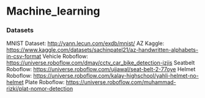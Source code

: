 # Machine_learning
### Datasets
MNIST Dataset: http://yann.lecun.com/exdb/mnist/
AZ Kaggle: https://www.kaggle.com/datasets/sachinpatel21/az-handwritten-alphabets-in-csv-format
Vehicle Roboflow: https://universe.roboflow.com/dmay/cctv_car_bike_detection-jzjis
Seatbelt Roboflow: https://universe.roboflow.com/ujjawal/seat-belt-2-77oye
Helmet Roboflow: https://universe.roboflow.com/kalay-highschool/yahli-helmet-no-helmet
Plate Roboflow: https://universe.roboflow.com/muhammad-rizki/plat-nomor-detection